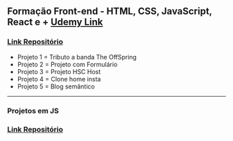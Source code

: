 ## Formação Front-end - HTML, CSS, JavaScript, React e + [Udemy Link](https://www.udemy.com/course/formacao-front-end-html-css-javascript-react-e/?couponCode=24T6MT62024)
### [Link Repositório](https://github.com/matheusbattisti/html_css_completo) 

- Projeto 1 = Tributo a banda The OffSpring
- Projeto 2 = Projeto com Formulário
- Projeto 3 = Projeto HSC Host
- Projeto 4 = Clone home insta
- Projeto 5 = Blog semântico

---

### Projetos em JS
### [Link Repositório](https://github.com/matheusbattisti/javascript_completo)